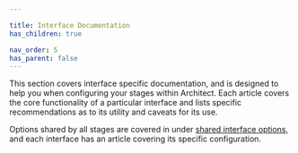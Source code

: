 ```yaml
---

title: Interface Documentation
has_children: true

nav_order: 5
has_parent: false
---
```


This section covers interface specific documentation, and is designed to help you when configuring your stages within Architect. Each article covers the core functionality of a particular interface and lists specific recommendations as to its utility and caveats for its use.

Options shared by all stages are covered in under [shared interface options](./shared.md), and each interface has an article covering its specific configuration.

